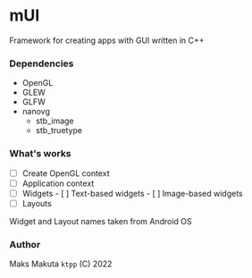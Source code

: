 # mUI 

 Framework for creating apps with GUI written in C++

### Dependencies

 - OpenGL
 - GLEW
 - GLFW
 - nanovg
   - stb_image
   - stb_truetype

### What's works

 - [ ] Create OpenGL context
 - [ ] Application context
 - [ ] Widgets
       - [ ] Text-based widgets
       - [ ] Image-based widgets
 - [ ] Layouts

 Widget and Layout names taken from Android OS
 
### Author 

 Maks Makuta ``` ktpp ``` (C) 2022
